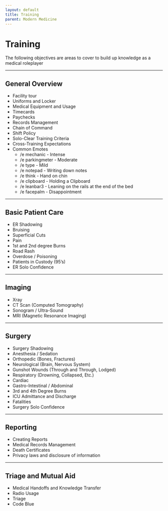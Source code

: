 ```yaml
---
layout: default
title: Training
parent: Modern Medicine
---
```


# Training
The following objectives are areas to cover to build up knowledge as a medical roleplayer

---
## General Overview
- Facility tour
- Uniforms and Locker
- Medical Equipment and Usage
- Timecards
- Paychecks
- Records Management
- Chain of Command
- Shift Policy
- Solo-Clear Training Criteria
- Cross-Training Expectations
- Common Emotes
    - /e mechanic - Intense
    - /e parkingmeter - Moderate
    - /e type - Mild
    - /e notepad - Writing down notes
    - /e think - Hand on chin
    - /e clipboard - Holding a Clipboard
    - /e leanbar3 - Leaning on the rails at the end of the bed
    - /e facepalm - Disappointment



---

## Basic Patient Care
- ER Shadowing
- Bruising
- Superficial Cuts
- Pain
- 1st and 2nd degree Burns
- Road Rash
- Overdose / Poisoning
- Patients in Custody (95’s)
- ER Solo Confidence

---

## Imaging
- Xray
- CT Scan (Computed Tomography)
- Sonogram / Ultra-Sound
- MRI (Magnetic Resonance Imaging)

---

## Surgery
- Surgery Shadowing
- Anesthesia / Sedation
- Orthopedic (Bones, Fractures)
- Neurological (Brain, Nervous System)
- Gunshot Wounds (Through and Through, Lodged)
- Respiratory (Drowning, Collapsed, Etc.)
- Cardiac
- Gastro-Intestinal / Abdominal
- 3rd and 4th Degree Burns
- ICU Admittance and Discharge
- Fatalities
- Surgery Solo Confidence


---

## Reporting
- Creating Reports
- Medical Records Management
- Death Certificates
- Privacy laws and disclosure of information

---

## Triage and Mutual Aid
- Medical Handoffs and Knowledge Transfer
- Radio Usage
- Triage
- Code Blue

